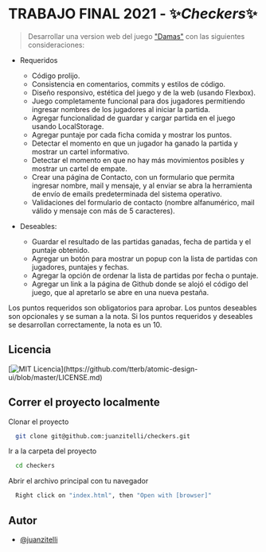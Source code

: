 # TRABAJO FINAL 2021 - ✨*Checkers*✨

> Desarrollar una version web del juego ["Damas"](https://es.wikipedia.org/wiki/Damas) con las siguientes consideraciones:

- Requeridos

  - Código prolijo.
  - Consistencia en comentarios, commits y estilos de código.
  - Diseño responsivo, estética del juego y de la web (usando Flexbox).
  - Juego completamente funcional para dos jugadores permitiendo ingresar nombres de los jugadores al iniciar la partida.
  - Agregar funcionalidad de guardar y cargar partida en el juego usando LocalStorage.
  - Agregar puntaje por cada ficha comida y mostrar los puntos.
  - Detectar el momento en que un jugador ha ganado la partida y mostrar un cartel informativo.
  - Detectar el momento en que no hay más movimientos posibles y mostrar un cartel de empate.
  - Crear una página de Contacto, con un formulario que permita ingresar nombre, mail y mensaje, y al enviar se abra la herramienta de envío de emails predeterminada del sistema operativo.
  - Validaciones del formulario de contacto (nombre alfanumérico, mail válido y mensaje con más de 5 caracteres).

- Deseables:
  - Guardar el resultado de las partidas ganadas, fecha de partida y el puntaje obtenido.
  - Agregar un botón para mostrar un popup con la lista de partidas con jugadores, puntajes y fechas.
  - Agregar la opción de ordenar la lista de partidas por fecha o puntaje.
  - Agregar un link a la página de Github donde se alojó el código del juego, que al apretarlo se abre en una nueva pestaña.

Los puntos requeridos son obligatorios para aprobar.
Los puntos deseables son opcionales y se suman a la nota.
Si los puntos requeridos y deseables se desarrollan correctamente, la nota es un 10.

## Licencia

[![MIT Licencia](https://img.shields.io/apm/l/atomic-design-ui.svg?)](https://github.com/tterb/atomic-design-ui/blob/master/LICENSE.md)

## Correr el proyecto localmente

Clonar el proyecto

```bash
  git clone git@github.com:juanzitelli/checkers.git
```

Ir a la carpeta del proyecto

```bash
  cd checkers
```

Abrir el archivo principal con tu navegador

```bash
  Right click on "index.html", then "Open with [browser]"
```

## Autor

- [@juanzitelli](https://www.github.com/juanzitelli)
